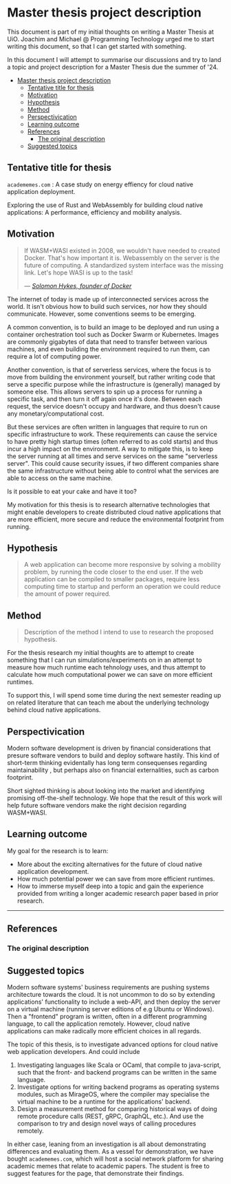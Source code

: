 # Master thesis project description

This document is part of my initial thoughts on writing a Master Thesis at UiO.
Joachim and Michael @ Programming Technology urged me to start writing this
document, so that I can get started with something.

In this document I will attempt to summarise our discussions and try to land a
topic and project description for a Master Thesis due the summer of '24.

<!--toc:start-->

- [Master thesis project description](#master-thesis-project-description)
  - [Tentative title for thesis](#tentative-title-for-thesis)
  - [Motivation](#motivation)
  - [Hypothesis](#hypothesis)
  - [Method](#method)
  - [Perspectivication](#perspectivication)
  - [Learning outcome](#learning-outcome)
  - [References](#references)
    - [The original description](#the-original-description)
  - [Suggested topics](#suggested-topics)

<!--toc:end-->

## Tentative title for thesis

<!-- Suggestion from Joachim. -->

`academemes.com` : A case study on energy effiency for cloud native application
deployment.

Exploring the use of Rust and WebAssembly for building cloud native
applications: A performance, efficiency and mobility analysis.

## Motivation

> If WASM+WASI existed in 2008, we wouldn't have needed to created Docker.
> That's how important it is. Webassembly on the server is the future of
> computing. A standardized system interface was the missing link. Let's hope
> WASI is up to the task!
>
> &mdash;
> [_Solomon Hykes, founder of Docker_](https://twitter.com/solomonstre/status/1111004913222324225?lang=en)

<!-- What is the general topic. -->

The internet of today is made up of interconnected services across the
world. It isn't obvious how to build such services, nor how they should
communicate. However, some conventions seems to be emerging.

<!-- A presentation of one such conventions -->

A common convention, is to build an image to be deployed and run using a
container orchestration tool such as Docker Swarm or Kubernetes.  Images are
commonly gigabytes of data that need to transfer between various machines,
and even building the environment required to run them, can require a lot of
computing power.

<!-- A presentation of another convention -->

Another convention, is that of serverless services, where the focus is
to move from building the environment yourself, but rather writing code that
serve a specific purpose while the infrastructure is (generally) managed by
someone else. This allows servers to spin up a process for running a
specific task, and then turn it off again once it's done. Between each
request, the service doesn't occupy and hardware, and thus doesn't cause any
monetary/computational cost.

<!-- Marius : short comment about what this paragraph is -->

But these services are often written in languages that require to run on
specific infrastructure to work. These requirements can cause the service to
have pretty high startup times (often referred to as cold starts) and thus incur
a high impact on the environment. A way to mitigate this, is to keep the server
running at all times and serve services on the same "serverless server". This
could cause security issues, if two different companies share the same
infrastructure without being able to control what the services are able to
access on the same machine.

<!-- Marius : short comment about what this paragraph is -->

Is it possible to eat your cake and have it too?

My motivation for this thesis is to research alternative technologies that might
enable developers to create distributed cloud native applications that are more
efficient, more secure and reduce the environmental footprint from running.

## Hypothesis

<!-- from Joachim : it seems to me like you are trying to express two
different hypothesis here. Decide if your thesis is about mobility, or about
deployment/orchestration. It sounds to me (based on the introduction), that
you are converging on deployment. So the hypothesis should say "We can use
technology T to solve problem X, and in doing so, we can build and deploy
webapplications more efficiently than that which is the current
convention". The hypothesis doesn't have to hold (your thesis is about doing
the investigation, and concluding if it holds or not). -->

> A web application can become more responsive by solving a mobility problem, by
> running the code closer to the end user. If the web application can be
> compiled to smaller packages, require less computing time to startup and
> perform an operation we could reduce the amount of power required.

## Method

> Description of the method I intend to use to research the proposed hypothesis.

For the thesis research my initial thoughts are to attempt to create something
that I can run simulations/experiments on in an attempt to measure how much
runtime each tehnology uses, and thus attempt to calculate how much
computational power we can save on more efficient runtimes.

<!-- from Joachim : Good, but can you design a more precise initial
"measuring stick". Say, a list of 5 parameters that you think are important,
and a description of how you intend to measure them?-->

To support this, I will spend some time during the next semester reading up on
related literature that can teach me about the underlying technology behind
cloud native applications.

## Perspectivication

Modern software development is driven by financial considerations that
presure software vendors to build and deploy software hastily. This kind of
short-term thinking evidentally has long term consequenses regarding
maintainability <!-- reference here -->,
but perhaps also on financial externalities, such as carbon footprint.

Short sighted thinking is about looking into the market and identifying
promising off-the-shelf technology. We hope that the result of this work
will help future software vendors make the right decision regarding WASM+WASI.

## Learning outcome

My goal for the research is to learn:

- More about the exciting alternatives for the future of cloud native
  application development.
- How much potential power we can save from more efficient runtimes.
- How to immerse myself deep into a topic and gain the experience provided from
  writing a longer academic research paper based in prior research.

---

## References

### The original description

## Suggested topics

Modern software systems' business requirements are pushing systems architecture
towards the cloud. It is not uncommon to do so by extending applications'
functionality to include a web-API, and then deploy the server on a virtual
machine (running server editions of e.g Ubuntu or Windows). Then a "frontend"
program is written, often in a different programming language, to call the
application remotely. However, cloud native applications can make radically more
efficient choices in all regards.

The topic of this thesis, is to investigate advanced options for cloud native
web application developers. And could include

1. Investigating languages like Scala or OCaml, that compile to java-script,
   such that the front- and backend programs can be written in the same
   language.
2. Investigate options for writing backend programs as operating systems
   modules, such as MirageOS, where the compiler may specialise the virtual
   machine to be a runtime for the applications' backend.
3. Design a measurement method for comparing historical ways of doing remote
   procedure calls (REST, gRPC, GraphQL, etc.). And use the comparison to try
   and design novel ways of calling procedures remotely.

In either case, leaning from an investigation is all about demonstrating
differences and evaluating them. As a vessel for demonstration, we have bought
`academemes.com`, which will host a social network platform for sharing academic
memes that relate to academic papers. The student is free to suggest features
for the page, that demonstrate their findings.
